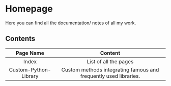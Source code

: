 # Homepage

Here you can find all the documentation/ notes of all my work.

## Contents

|Page Name|Content|
|:-------:|:-----:|
|Index|List of all the pages|
|Custom-Python-Library|Custom methods integrating famous and frequently used libraries.|